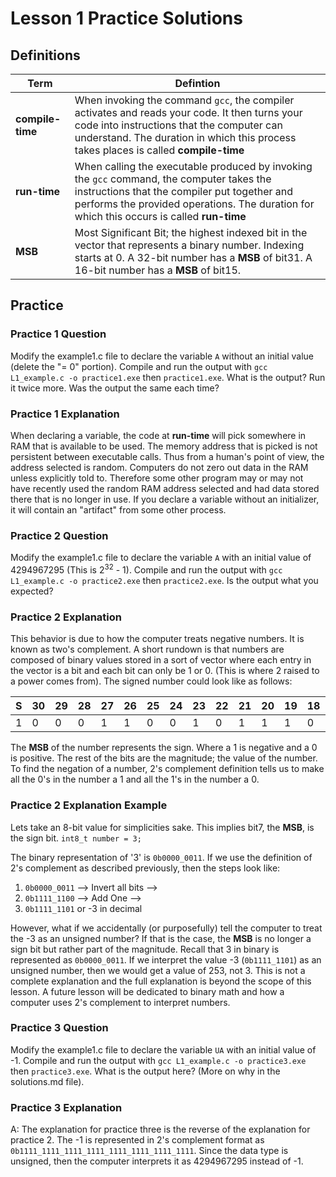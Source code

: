 # Lesson 1 Practice Solutions

## Definitions
| Term | Defintion |
|----------------------------|--------------------------------------------------------|
| **compile-time** | When invoking the command `gcc`, the compiler activates and reads your code. It then turns your code into instructions that the computer can understand. The duration in which this process takes places is called **compile-time**|
| **run-time** | When calling the executable produced by invoking the `gcc` command, the computer takes the instructions that the compiler put together and performs the provided operations. The duration for which this occurs is called **run-time**|
| **MSB** | Most Significant Bit; the highest indexed bit in the vector that represents a binary number. Indexing starts at 0. A 32-bit number has a **MSB** of bit31. A 16-bit number has a **MSB** of bit15. |

## Practice
### Practice 1 Question
Modify the example1.c file to declare the variable `A` without an initial value (delete the "= 0" portion). Compile and run the output with `gcc L1_example.c -o practice1.exe` then `practice1.exe`. What is the output? Run it twice more. Was the output the same each time?

### Practice 1 Explanation
When declaring a variable, the code at **run-time** will pick somewhere in RAM that is available to be used. The memory address that is picked is not persistent between executable calls. Thus from a human's point of view, the address selected is random. Computers do not zero out data in the RAM unless explicitly told to. Therefore some other program may or may not have recently used the random RAM address selected and had data stored there that is no longer in use. If you declare a variable without an initializer, it will contain an "artifact" from some other process.


### Practice 2 Question
Modify the example1.c file to declare the variable `A` with an initial value of 4294967295 (This is 2<sup>32</sup> - 1). Compile and run the output with `gcc L1_example.c -o practice2.exe` then `practice2.exe`. Is the output what you expected?

### Practice 2 Explanation
This behavior is due to how the computer treats negative numbers. It is known as two's complement. A short rundown is that numbers are composed of binary values stored in a sort of vector where each entry in the vector is a bit and each bit can only be 1 or 0. (This is where 2 raised to a power comes from). The signed number could look like as follows:

|  S | 30 | 29 | 28 | 27 | 26 | 25 | 24 | 23 | 22 | 21 | 20 | 19 | 18 | 17 | 16 | 15 | 14 | 13 | 12 | 11 | 10 |  9 |  8 |  7 |  6 |  5 |  4 |  3 |  2 |  1 |  0 |
|---|---|---|---|---|---|---|---|---|---|---|---|---|---|---|---|---|---|---|---|---|---|---|---|---|---|---|---|---|---|---|---|
| 1 | 0 | 0 | 0 | 1 | 1 | 0 | 0 | 1 | 0 | 1 | 1 | 1 | 0 | 0 | 0 | 0 | 0 | 1 | 0 | 0 | 0 | 1 | 0 | 1 | 1 | 1 | 0 | 1 | 0 | 1 | 01|

The **MSB** of the number represents the sign. Where a 1 is negative and a 0 is positive. The rest of the bits are the magnitude; the value of the number. To find the negation of a number, 2's complement definition tells us to make all the 0's in the number a 1 and all the 1's in the number a 0.

### Practice 2 Explanation Example
Lets take an 8-bit value for simplicities sake. This implies bit7, the **MSB**, is the sign bit.
```int8_t number = 3;```

The binary representation of '3' is `0b0000_0011`. If we use the definition of 2's complement as described previously, then the steps look like:
  1. `0b0000_0011` --> Invert all bits -->
  2. `0b1111_1100` --> Add One -->
  3. `0b1111_1101` or -3 in decimal

However, what if we accidentally (or purposefully) tell the computer to treat the -3 as an unsigned number? If that is the case, the **MSB** is no longer a sign bit but rather part of the magnitude. Recall that 3 in binary is represented as `0b0000_0011`. If we interpret the value -3 (`0b1111_1101`) as an unsigned number, then we would get a value of 253, not 3. This is not a complete explanation and the full explanation is beyond the scope of this lesson. A future lesson will be dedicated to binary math and how a computer uses 2's complement to interpret numbers.

### Practice 3 Question
Modify the example1.c file to declare the variable `UA` with an initial value of -1. Compile and run the output with `gcc L1_example.c -o practice3.exe` then `practice3.exe`. What is the output here? (More on why in the solutions.md file).

### Practice 3 Explanation
A: The explanation for practice three is the reverse of the explanation for practice 2. The -1 is represented in 2's complement format as `0b1111_1111_1111_1111_1111_1111_1111_1111`. Since the data type is unsigned, then the computer interprets it as 4294967295 instead of -1.
